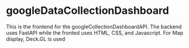 # googleDataCollectionDashboard
This is the frontend for the googleCollectionDashboardAPI. The backend uses FastAPI while the fronted uses HTML, CSS, and Javascript. For Map display, Deck.GL is used

